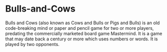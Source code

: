 # Bulls-and-Cows
Bulls and Cows (also known as Cows and Bulls or Pigs and Bulls) is an old code-breaking mind or paper and pencil game for two or more players, predating the commercially marketed board game Mastermind.  It is a game that may date back a century or more which uses numbers or words. It is played by two opponents.
